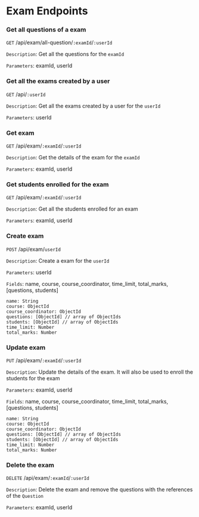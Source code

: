 # Exam Endpoints

### Get all questions of a exam

`GET` /api/exam/all-question/`:examId`/`:userId`

`Description`: Get all the questions for the `examId`

`Parameters`: examId, userId

### Get all the exams created by a user

`GET` /api/`:userId`

`Description`: Get all the exams created by a user for the `userId`

`Parameters`: userId

### Get exam

`GET` /api/exam/`:examId`/`:userId`

`Description`: Get the details of the exam for the `examId`

`Parameters`: examId, userId

### Get students enrolled for the exam

`GET` /api/exam/`:examId`/`:userId`

`Description`: Get all the students enrolled for an exam

`Parameters`: examId, userId

### Create exam

`POST` /api/exam/`userId`

`Description`: Create a exam for the `userId`

`Parameters`: userId

`Fields`: name, course, course_coordinator, time_limit, total_marks, [questions, students]

```
name: String
course: ObjectId
course_coordinator: ObjectId
questions: [ObjectId] // array of ObjectIds
students: [ObjectId] // array of ObjectIds
time_limit: Number
total_marks: Number
```

### Update exam

`PUT` /api/exam/`:examId`/`:userId`

`Description`: Update the details of the exam. It will also be used to enroll the students for the exam

`Parameters`: examId, userId

`Fields`: name, course, course_coordinator, time_limit, total_marks, [questions, students]

```
name: String
course: ObjectId
course_coordinator: ObjectId
questions: [ObjectId] // array of ObjectIds
students: [ObjectId] // array of ObjectIds
time_limit: Number
total_marks: Number
```

### Delete the exam

`DELETE` /api/exam/`:examId`/`:userId`

`Description`: Delete the exam and remove the questions with the references of the `Question`

`Parameters`: examId, userId
